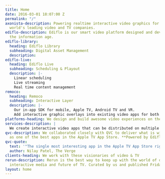 ```yaml
---
title: Home
date: 2016-03-01 18:07:00 Z
permalink: "/"
axonista-description: Powering realtime interactive video graphics for some of the
  world's leading video and TV companies.
ediflo-description: Ediflo is our smart video platform designed and developed for
  the information age.
ediflo-library:
  heading: Ediflo Library
  subheading: Digital Asset Management
  description: 
ediflo-live:
  heading: Ediflo Live
  subheading: Scheduling & Playout
  description: |-
    Linear scheduling
    Live streaming
    Real time content management
remoco:
  heading: Remoco
  subheading: Interactive Layer
  description: |-
    Our in-app SDK for mobile, Apple TV, Android TV and VR.
    Add interactive graphic overlays into existing video apps for both live and on demand video.
platforms-heading: We design and build awesome video experiences on these platforms
services-description: |
  We create interactive video apps that can be distributed on multiple platforms and managed by TV producers.
qvc-description: We collaborated closely with QVC to deliver what is widely lauded
  as one of the best apps in the Apple TV App Store. **Powered by Ediflo.**
qvc-quote:
  text: '"The single most interesting app in the Apple TV App Store right now"'
  author: Nilay Patel, The Verge
clients-heading: We work with these visionaries of video & TV
rerun-description: Rerun is the best way to keep up with the world of digital storytelling,
  interactive media and future of TV. Curated by us and published Fridays!
layout: home
---
```


